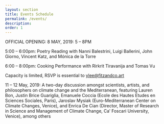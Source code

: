 ```yaml
---
layout: section
title: Events Schedule
permalink: /events/
description:
order: 1
---
```


OFFICIAL OPENING: 8 MAY, 2019: 5 – 8PM

5:00 – 6:00pm:
Poetry Reading with Nanni Balestrini, Luigi Ballerini, John Giorno, Vincent Katz, and Mónica de la Torre

6:00 – 8:00pm:
Cooking Performance with Rirkrit Tiravanija and Tomas Vu

Capacity is limited, RSVP is essential to ylee@fitzandco.art

11 – 12 May, 2019: A two-day discussion amongst scientists, artists, and philosophers on climate change and the Mediterranean, featuring Lauren Bon, Justin Brice Guariglia, Emanuele Coccia (Ecole des Hautes Etudes en Sciences Sociales, Paris), Jaroslav Mysiak (Euro-Mediterranean Center on Climate Changes, Venice), and Enrica De Cian (Director, Master of Research in Science and Management of Climate Change, Ca’ Foscari University, Venice), among others
